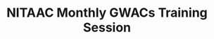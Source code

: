---
title: "NITAAC Monthly GWACs Training Session"
organizer: "NITAAC"
url-link: "https://nitaac.nih.gov/form/free-training?source_entity_type=node&source_entity_id=167946"
description: "NITAAC three Best in Class (BIC) IT Government-Wide Acquisition Contracts (GWACs) (CIO-SP3, CIO-SP3 Small Business and CIO-CS) boast streamlined acquisition and fast ordering, a single login Electronic Government Ordering System (e-GOS) with built-in FAR guidance, and automated ordering. But that’s not all NITAAC offers. You’ll also find Assisted Acquisitions, free scope assessments and much more. Please note the training session is for federal government agencies only. If you are not a federal government agency and would like to request a training session, please contact NITAAC Support for assistance. Contracting Officers and Specialists, Chief Information Officers, IT program officials and anyone on your team who is involved in the IT procurement process can benefit from attending a NITAAC training session. All attendees will receive 2 Continuous Learning Points (CLP) for attending this training"
start-time: "2023-06-29T13:00:00-00:00"
end-time: "2023-06-29T15:00:00-00:00"
event-type: "Online"
gov-only: "true"
is-external: "true"
---